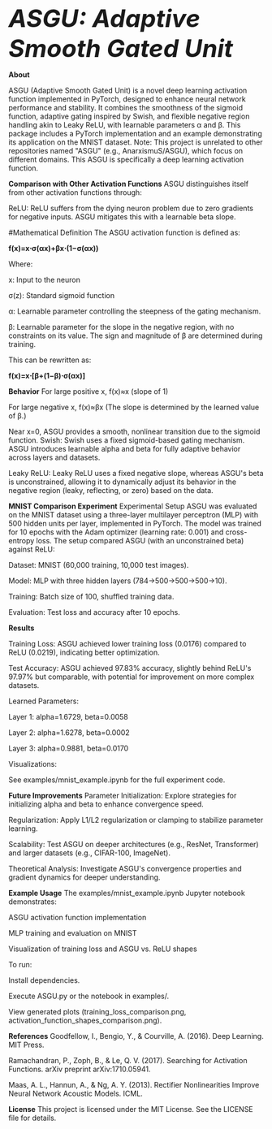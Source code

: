<font size="7">***ASGU: Adaptive Smooth Gated Unit***</font>

**About**

ASGU (Adaptive Smooth Gated Unit) is a novel deep learning activation function implemented in PyTorch, designed to enhance neural network performance and stability. It combines the smoothness of the sigmoid function, adaptive gating inspired by Swish, and flexible negative region handling akin to Leaky ReLU, with learnable parameters α and β. This package includes a PyTorch implementation and an example demonstrating its application on the MNIST dataset.
Note: This project is unrelated to other repositories named "ASGU" (e.g., AnarxismuS/ASGU), which focus on different domains. This ASGU is specifically a deep learning activation function.



**Comparison with Other Activation Functions**
ASGU distinguishes itself from other activation functions through:

ReLU: ReLU suffers from the dying neuron problem due to zero gradients for negative inputs. ASGU mitigates this with a learnable 
beta slope.

#Mathematical Definition
The ASGU activation function is defined as:

**f(x)=x⋅σ(αx)+βx⋅(1−σ(αx))**

Where:

x: Input to the neuron

σ(z): Standard sigmoid function

α: Learnable parameter controlling the steepness of the gating mechanism.

β: Learnable parameter for the slope in the negative region, with no constraints on its value. The sign and magnitude of β are determined during training.

This can be rewritten as:

**f(x)=x⋅[β+(1−β)⋅σ(αx)]**

**Behavior**
For large positive x, f(x)≈x (slope of 1)

For large negative x, f(x)≈βx (The slope is determined by the learned value of β.)

Near x=0, ASGU provides a smooth, nonlinear transition due to the sigmoid function.
Swish: Swish uses a fixed sigmoid-based gating mechanism. ASGU introduces learnable 
alpha and 
beta for fully adaptive behavior across layers and datasets.

Leaky ReLU: Leaky ReLU uses a fixed negative slope, whereas ASGU's 
beta is unconstrained, allowing it to dynamically adjust its behavior in the negative region (leaky, reflecting, or zero) based on the data.

**MNIST Comparison Experiment**
Experimental Setup
ASGU was evaluated on the MNIST dataset using a three-layer multilayer perceptron (MLP) with 500 hidden units per layer, implemented in PyTorch. The model was trained for 10 epochs with the Adam optimizer (learning rate: 0.001) and cross-entropy loss. The setup compared ASGU (with an unconstrained 
beta) against ReLU:

Dataset: MNIST (60,000 training, 10,000 test images).

Model: MLP with three hidden layers (784→500→500→500→10).

Training: Batch size of 100, shuffled training data.

Evaluation: Test loss and accuracy after 10 epochs.

**Results**

Training Loss: ASGU achieved lower training loss (0.0176) compared to ReLU (0.0219), indicating better optimization.

Test Accuracy: ASGU achieved 97.83% accuracy, slightly behind ReLU's 97.97% but comparable, with potential for improvement on more complex datasets.

Learned Parameters:

Layer 1: 
alpha=1.6729, 
beta=0.0058

Layer 2: 
alpha=1.6278, 
beta=0.0002

Layer 3: 
alpha=0.9881, 
beta=0.0170

Visualizations:

See examples/mnist_example.ipynb for the full experiment code.

**Future Improvements**
Parameter Initialization: Explore strategies for initializing 
alpha and 
beta to enhance convergence speed.

Regularization: Apply L1/L2 regularization or clamping to stabilize parameter learning.

Scalability: Test ASGU on deeper architectures (e.g., ResNet, Transformer) and larger datasets (e.g., CIFAR-100, ImageNet).

Theoretical Analysis: Investigate ASGU's convergence properties and gradient dynamics for deeper understanding.


**Example Usage**
The examples/mnist_example.ipynb Jupyter notebook demonstrates:

ASGU activation function implementation

MLP training and evaluation on MNIST

Visualization of training loss and ASGU vs. ReLU shapes

To run:

Install dependencies.

Execute ASGU.py or the notebook in examples/.

View generated plots (training_loss_comparison.png, activation_function_shapes_comparison.png).

**References**
Goodfellow, I., Bengio, Y., & Courville, A. (2016). Deep Learning. MIT Press.

Ramachandran, P., Zoph, B., & Le, Q. V. (2017). Searching for Activation Functions. arXiv preprint arXiv:1710.05941.

Maas, A. L., Hannun, A., & Ng, A. Y. (2013). Rectifier Nonlinearities Improve Neural Network Acoustic Models. ICML.

**License**
This project is licensed under the MIT License. See the LICENSE file for details.
